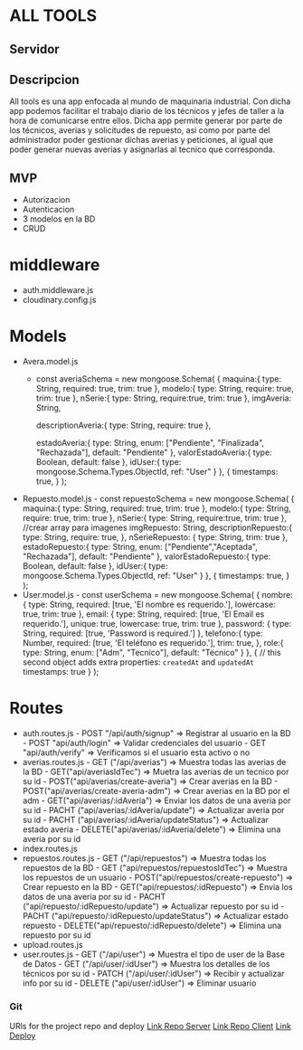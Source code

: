 # ALL TOOLS

## Servidor

## Descripcion

All tools es una app enfocada al mundo de maquinaria industrial. Con dicha app podemos facilitar el trabajo diario de los técnicos y jefes de taller a la hora de comunicarse entre ellos. 
Dicha app permite generar por parte de los técnicos, averias y solicitudes de repuesto, asi como por parte del administrador poder gestionar dichas averias y peticiones, al igual que poder generar nuevas averias y asignarlas al tecnico que corresponda.

## MVP 

- Autorizacion
- Autenticacion
- 3 modelos en la BD
- CRUD


# middleware
- auth.middleware.js
- cloudinary.config.js

# Models

- Avera.model.js
    - const averiaSchema = new mongoose.Schema(
    {
        maquina:{
            type: String,
            required: true,
            trim: true
        },
        modelo:{
            type: String,
            require: true,
            trim: true
        },
        nSerie:{
            type: String,
            require:true,
            trim: true
        },
        imgAveria: String,

        descriptionAveria:{
            type: String,
            require: true
        },
       
        estadoAveria:{
            type: String,
            enum: ["Pendiente", "Finalizada", "Rechazada"],
            default: "Pendiente"
        },
        valorEstadoAveria:{
            type: Boolean,
            default: false
        },
        idUser:{
            type: mongoose.Schema.Types.ObjectId,
            ref: "User"
        }
    },
    {
        timestamps: true,
    }
);
- Repuesto.model.js
        - const repuestoSchema = new mongoose.Schema(
    {
        maquina:{
            type: String,
            required: true,
            trim: true
        },
        modelo:{
            type: String,
            require: true,
            trim: true
        },
        nSerie:{
            type: String,
            require:true,
            trim: true
        },
        //crear array para imagenes 
        imgRepuesto: String,
        descriptionRepuesto:{
            type: String,
            require: true,
        },
        nSerieRepuesto: {
            type: String,
            trim: true
        },
        estadoRepuesto:{
            type: String,
            enum: ["Pendiente","Aceptada", "Rechazada"],
            default: "Pendiente"
        },
        valorEstadoRepuesto:{
            type: Boolean,
            default: false
        },
        idUser:{
            type: mongoose.Schema.Types.ObjectId,
            ref: "User"
        }
    },
    {
        timestamps: true,
    }
);
- User.model.js
        - const userSchema = new mongoose.Schema(
  {
    nombre:{
      type: String,
      required: [true, 'El nombre es requerido.'],
      lowercase: true,
      trim: true
    },
    email: {
      type: String,
      required: [true, 'El Email es requerido.'],
      unique: true,
      lowercase: true,
      trim: true
    },
    password: {
      type: String,
      required: [true, 'Password is required.']
    },
    telefono:{
      type: Number,
      required: [true, 'El teléfono es requerido.'],
      trim: true,
    },
    role:{
        type: String,
        enum: ["Adm", "Tecnico"],
        default: "Tecnico"
    }
  },
  {
    // this second object adds extra properties: `createdAt` and `updatedAt`    
    timestamps: true
  }
);


# Routes
- auth.routes.js
        - POST "/api/auth/signup" => Registrar al usuario en la BD
        - POST "api/auth/login" => Validar credenciales del usuario
        - GET "api/auth/verify" => Verificamos si el usuario esta activo o no
- averias.routes.js
        - GET ("/api/averias") => Muestra todas las averias de la BD
        - GET("api/averiasIdTec") => Muetra las averias de un tecnico por su id
        - POST("api/averias/create-averia") => Crear averias en la BD
        - POST("api/averias/create-averia-adm") => Crear averias en la BD por el adm
        - GET("api/averias/:idAveria") => Enviar los datos de una averia por su id
        - PACHT ("api/averias/:idAveria/update") => Actualizar averia por su id
        - PACHT ("api/averias/:idAveria/updateStatus") => Actualizar estado averia
        - DELETE("api/averias/:idAveria/delete") => Elimina una averia por su id
- index.routes.js
- repuestos.routes.js
        - GET ("/api/repuestos") => Muestra todas los repuestos de la BD
        - GET ("api/repuestos/repuestosIdTec") => Muestra los repuestos de un usuario
        - POST("api/repuestos/create-repuesto") => Crear repuesto en la BD
        - GET("api/repuestos/:idRepuesto") => Envia los datos de una averia por su id
        - PACHT ("api/repuesto/:idRepuesto/update") => Actualizar repuesto por su id
        - PACHT ("api/repuesto/:idRepuesto/updateStatus") => Actualizar estado repuesto
        - DELETE("api/repuesto/:idRepuesto/delete") => Elimina una repuesto por su id
- upload.routes.js
- user.routes.js
        - GET ("/api/user") => Muestra el tipo de user de la Base de Datos
        - GET ("/api/user/:idUser") => Muestra los detalles de los técnicos por su id
        - PATCH ("/api/user/:idUser") => Recibir y actualizar info por su id
        - DELETE ("api/user/:idUser") => Eliminar usuario



### Git
URls for the project repo and deploy
[Link Repo Server](https://github.com/PterronM/all-tools-server)
[Link Repo Client](https://github.com/PterronM/all-tools-client)
[Link Deploy](https://all-tools.netlify.app/)



